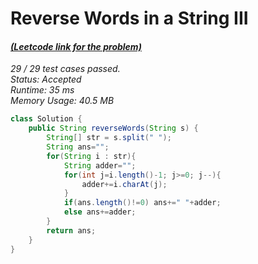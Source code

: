 # **Reverse Words in a String III**

#### [_(Leetcode link for the problem)_](https://leetcode.com/problems/reverse-words-in-a-string-iii/)

_29 / 29 test cases passed.  
Status: Accepted  
Runtime: 35 ms  
Memory Usage: 40.5 MB_

```java
class Solution {
    public String reverseWords(String s) {
        String[] str = s.split(" ");
        String ans="";
        for(String i : str){
            String adder="";
            for(int j=i.length()-1; j>=0; j--){
                adder+=i.charAt(j);
            }
            if(ans.length()!=0) ans+=" "+adder;
            else ans+=adder;
        }
        return ans;
    }
}
```
